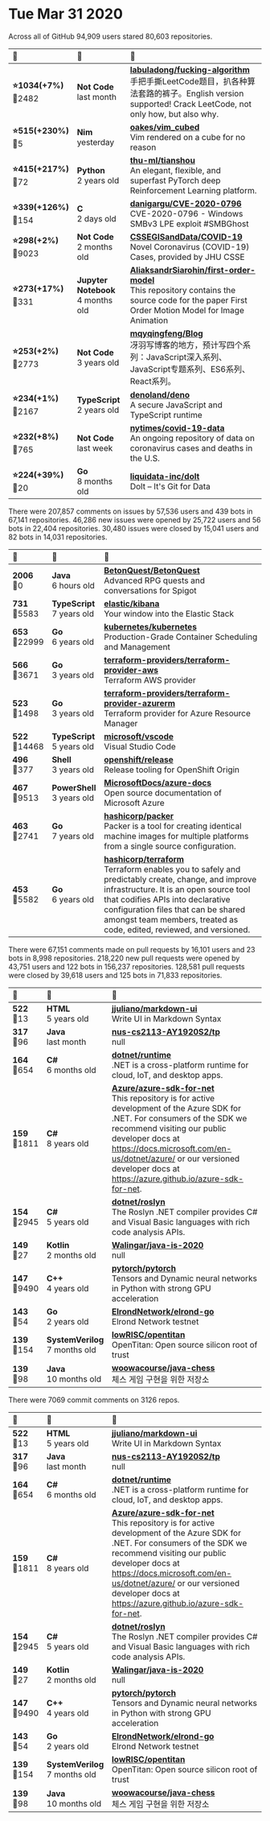 # Tue Mar 31 2020

Across all of GitHub 94,909 users stared 
80,603 repositories. 

| :page_with_curl: | :calendar: | :page_with_curl: |
| :--- | :--- | :--- |
| **:star:1034(+7%)**<br>:twisted_rightwards_arrows:2482 | **Not Code**<br>last month | **[labuladong/fucking-algorithm](https://github.com/labuladong/fucking-algorithm)**<br>手把手撕LeetCode题目，扒各种算法套路的裤子。English version supported! Crack LeetCode, not only how, but also why.  |
| **:star:515(+230%)**<br>:twisted_rightwards_arrows:5 | **Nim**<br>yesterday | **[oakes/vim_cubed](https://github.com/oakes/vim_cubed)**<br>Vim rendered on a cube for no reason |
| **:star:415(+217%)**<br>:twisted_rightwards_arrows:72 | **Python**<br>2 years old | **[thu-ml/tianshou](https://github.com/thu-ml/tianshou)**<br>An elegant, flexible, and superfast PyTorch deep Reinforcement Learning platform. |
| **:star:339(+126%)**<br>:twisted_rightwards_arrows:154 | **C**<br>2 days old | **[danigargu/CVE-2020-0796](https://github.com/danigargu/CVE-2020-0796)**<br>CVE-2020-0796 - Windows SMBv3 LPE exploit #SMBGhost |
| **:star:298(+2%)**<br>:twisted_rightwards_arrows:9023 | **Not Code**<br>2 months old | **[CSSEGISandData/COVID-19](https://github.com/CSSEGISandData/COVID-19)**<br>Novel Coronavirus (COVID-19) Cases, provided by JHU CSSE |
| **:star:273(+17%)**<br>:twisted_rightwards_arrows:331 | **Jupyter Notebook**<br>4 months old | **[AliaksandrSiarohin/first-order-model](https://github.com/AliaksandrSiarohin/first-order-model)**<br>This repository contains the source code for the paper First Order Motion Model for Image Animation  |
| **:star:253(+2%)**<br>:twisted_rightwards_arrows:2773 | **Not Code**<br>3 years old | **[mqyqingfeng/Blog](https://github.com/mqyqingfeng/Blog)**<br>冴羽写博客的地方，预计写四个系列：JavaScript深入系列、JavaScript专题系列、ES6系列、React系列。 |
| **:star:234(+1%)**<br>:twisted_rightwards_arrows:2167 | **TypeScript**<br>2 years old | **[denoland/deno](https://github.com/denoland/deno)**<br>A secure JavaScript and TypeScript runtime |
| **:star:232(+8%)**<br>:twisted_rightwards_arrows:765 | **Not Code**<br>last week | **[nytimes/covid-19-data](https://github.com/nytimes/covid-19-data)**<br>An ongoing repository of data on coronavirus cases and deaths in the U.S. |
| **:star:224(+39%)**<br>:twisted_rightwards_arrows:20 | **Go**<br>8 months old | **[liquidata-inc/dolt](https://github.com/liquidata-inc/dolt)**<br>Dolt – It's Git for Data |

There were 207,857 comments on issues by 57,536 users and 439 bots in 67,141 repositories.
46,286 new issues were opened by 25,722 users and 56 bots in 22,404 repositories.
30,480 issues were closed by 15,041 users and 82 bots in 14,031 repositories.

| :speech_balloon: | :calendar: | :page_with_curl: |
| :--- | :--- | :--- |
| **2006**<br>:twisted_rightwards_arrows:0 | **Java**<br>6 hours old | **[BetonQuest/BetonQuest](https://github.com/BetonQuest/BetonQuest)**<br>Advanced RPG quests and conversations for Spigot |
| **731**<br>:twisted_rightwards_arrows:5583 | **TypeScript**<br>7 years old | **[elastic/kibana](https://github.com/elastic/kibana)**<br>Your window into the Elastic Stack |
| **653**<br>:twisted_rightwards_arrows:22999 | **Go**<br>6 years old | **[kubernetes/kubernetes](https://github.com/kubernetes/kubernetes)**<br>Production-Grade Container Scheduling and Management |
| **566**<br>:twisted_rightwards_arrows:3671 | **Go**<br>3 years old | **[terraform-providers/terraform-provider-aws](https://github.com/terraform-providers/terraform-provider-aws)**<br>Terraform AWS provider |
| **523**<br>:twisted_rightwards_arrows:1498 | **Go**<br>3 years old | **[terraform-providers/terraform-provider-azurerm](https://github.com/terraform-providers/terraform-provider-azurerm)**<br>Terraform provider for Azure Resource Manager |
| **522**<br>:twisted_rightwards_arrows:14468 | **TypeScript**<br>5 years old | **[microsoft/vscode](https://github.com/microsoft/vscode)**<br>Visual Studio Code |
| **496**<br>:twisted_rightwards_arrows:377 | **Shell**<br>3 years old | **[openshift/release](https://github.com/openshift/release)**<br>Release tooling for OpenShift Origin |
| **467**<br>:twisted_rightwards_arrows:9513 | **PowerShell**<br>3 years old | **[MicrosoftDocs/azure-docs](https://github.com/MicrosoftDocs/azure-docs)**<br>Open source documentation of Microsoft Azure |
| **463**<br>:twisted_rightwards_arrows:2741 | **Go**<br>7 years old | **[hashicorp/packer](https://github.com/hashicorp/packer)**<br>Packer is a tool for creating identical machine images for multiple platforms from a single source configuration. |
| **453**<br>:twisted_rightwards_arrows:5582 | **Go**<br>6 years old | **[hashicorp/terraform](https://github.com/hashicorp/terraform)**<br>Terraform enables you to safely and predictably create, change, and improve infrastructure. It is an open source tool that codifies APIs into declarative configuration files that can be shared amongst team members, treated as code, edited, reviewed, and versioned. |

There were 67,151 comments made on pull requests by 16,101 users and 23 bots in 8,998 repositories.
218,220 new pull requests were opened by 43,751 users and 122 bots in 156,237 repositories.
128,581 pull requests were closed by 39,618 users and 125 bots in 71,833 repositories.

| :speech_balloon: | :calendar: | :page_with_curl: |
| :--- | :--- | :--- |
| **522**<br>:twisted_rightwards_arrows:13 | **HTML**<br>5 years old | **[jjuliano/markdown-ui](https://github.com/jjuliano/markdown-ui)**<br>Write UI in Markdown Syntax |
| **317**<br>:twisted_rightwards_arrows:96 | **Java**<br>last month | **[nus-cs2113-AY1920S2/tp](https://github.com/nus-cs2113-AY1920S2/tp)**<br>null |
| **164**<br>:twisted_rightwards_arrows:654 | **C#**<br>6 months old | **[dotnet/runtime](https://github.com/dotnet/runtime)**<br>.NET is a cross-platform runtime for cloud, IoT, and desktop apps. |
| **159**<br>:twisted_rightwards_arrows:1811 | **C#**<br>8 years old | **[Azure/azure-sdk-for-net](https://github.com/Azure/azure-sdk-for-net)**<br>This repository is for active development of the Azure SDK for .NET. For consumers of the SDK we recommend visiting our public developer docs at https://docs.microsoft.com/en-us/dotnet/azure/ or our versioned developer docs at https://azure.github.io/azure-sdk-for-net.  |
| **154**<br>:twisted_rightwards_arrows:2945 | **C#**<br>5 years old | **[dotnet/roslyn](https://github.com/dotnet/roslyn)**<br>The Roslyn .NET compiler provides C# and Visual Basic languages with rich code analysis APIs. |
| **149**<br>:twisted_rightwards_arrows:27 | **Kotlin**<br>2 months old | **[Walingar/java-is-2020](https://github.com/Walingar/java-is-2020)**<br>null |
| **147**<br>:twisted_rightwards_arrows:9490 | **C++**<br>4 years old | **[pytorch/pytorch](https://github.com/pytorch/pytorch)**<br>Tensors and Dynamic neural networks in Python with strong GPU acceleration |
| **143**<br>:twisted_rightwards_arrows:54 | **Go**<br>2 years old | **[ElrondNetwork/elrond-go](https://github.com/ElrondNetwork/elrond-go)**<br>Elrond Network testnet |
| **139**<br>:twisted_rightwards_arrows:154 | **SystemVerilog**<br>7 months old | **[lowRISC/opentitan](https://github.com/lowRISC/opentitan)**<br>OpenTitan: Open source silicon root of trust |
| **139**<br>:twisted_rightwards_arrows:98 | **Java**<br>10 months old | **[woowacourse/java-chess](https://github.com/woowacourse/java-chess)**<br>체스 게임 구현을 위한 저장소 |

There were 7069 commit comments on 3126 repos.

| :speech_balloon: | :calendar: | :page_with_curl: |
| :--- | :--- | :--- |
| **522**<br>:twisted_rightwards_arrows:13 | **HTML**<br>5 years old | **[jjuliano/markdown-ui](https://github.com/jjuliano/markdown-ui)**<br>Write UI in Markdown Syntax |
| **317**<br>:twisted_rightwards_arrows:96 | **Java**<br>last month | **[nus-cs2113-AY1920S2/tp](https://github.com/nus-cs2113-AY1920S2/tp)**<br>null |
| **164**<br>:twisted_rightwards_arrows:654 | **C#**<br>6 months old | **[dotnet/runtime](https://github.com/dotnet/runtime)**<br>.NET is a cross-platform runtime for cloud, IoT, and desktop apps. |
| **159**<br>:twisted_rightwards_arrows:1811 | **C#**<br>8 years old | **[Azure/azure-sdk-for-net](https://github.com/Azure/azure-sdk-for-net)**<br>This repository is for active development of the Azure SDK for .NET. For consumers of the SDK we recommend visiting our public developer docs at https://docs.microsoft.com/en-us/dotnet/azure/ or our versioned developer docs at https://azure.github.io/azure-sdk-for-net.  |
| **154**<br>:twisted_rightwards_arrows:2945 | **C#**<br>5 years old | **[dotnet/roslyn](https://github.com/dotnet/roslyn)**<br>The Roslyn .NET compiler provides C# and Visual Basic languages with rich code analysis APIs. |
| **149**<br>:twisted_rightwards_arrows:27 | **Kotlin**<br>2 months old | **[Walingar/java-is-2020](https://github.com/Walingar/java-is-2020)**<br>null |
| **147**<br>:twisted_rightwards_arrows:9490 | **C++**<br>4 years old | **[pytorch/pytorch](https://github.com/pytorch/pytorch)**<br>Tensors and Dynamic neural networks in Python with strong GPU acceleration |
| **143**<br>:twisted_rightwards_arrows:54 | **Go**<br>2 years old | **[ElrondNetwork/elrond-go](https://github.com/ElrondNetwork/elrond-go)**<br>Elrond Network testnet |
| **139**<br>:twisted_rightwards_arrows:154 | **SystemVerilog**<br>7 months old | **[lowRISC/opentitan](https://github.com/lowRISC/opentitan)**<br>OpenTitan: Open source silicon root of trust |
| **139**<br>:twisted_rightwards_arrows:98 | **Java**<br>10 months old | **[woowacourse/java-chess](https://github.com/woowacourse/java-chess)**<br>체스 게임 구현을 위한 저장소 |

